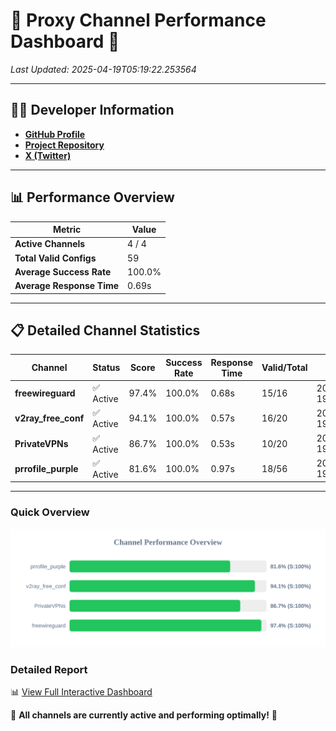 # 🌟 Proxy Channel Performance Dashboard 🌟

_Last Updated: 2025-04-19T05:19:22.253564_

---

## 👩‍💻 Developer Information

- **[GitHub Profile](https://github.com/4n0nymou3)**  
- **[Project Repository](https://github.com/4n0nymou3/multi-proxy-config-fetcher)**  
- **[X (Twitter)](https://x.com/4n0nymou3)**  

---

## 📊 Performance Overview

| Metric                | Value       |
|-----------------------|-------------|
| **Active Channels**   | 4 / 4       |
| **Total Valid Configs** | 59          |
| **Average Success Rate** | 100.0%      |
| **Average Response Time** | 0.69s       |

---

## 📋 Detailed Channel Statistics

| Channel          | Status     | Score  | Success Rate | Response Time | Valid/Total | Last Success               |
|------------------|------------|--------|--------------|---------------|-------------|----------------------------|
| **freewireguard**  | ✅ Active  | 97.4%  | 100.0% | 0.68s         | 15/16       | 2025-04-19T05:19:22.251643 |
| **v2ray_free_conf**  | ✅ Active  | 94.1%  | 100.0% | 0.57s         | 16/20       | 2025-04-19T05:19:20.977021 |
| **PrivateVPNs**  | ✅ Active  | 86.7%  | 100.0% | 0.53s         | 10/20       | 2025-04-19T05:19:21.538468 |
| **prrofile_purple**  | ✅ Active  | 81.6%  | 100.0% | 0.97s         | 18/56       | 2025-04-19T05:19:20.373681 |

---

### Quick Overview
<div align="center">
  <a href="https://raw.githubusercontent.com/nullluser/NullRepo/refs/heads/main/assets/channel_stats_chart.svg">
    <img src="https://raw.githubusercontent.com/nullluser/NullRepo/refs/heads/main/assets/channel_stats_chart.svg" alt="Source Performance Statistics" width="800">
  </a>
</div>

### Detailed Report
📊 [View Full Interactive Dashboard](https://htmlpreview.github.io/?https://github.com/nullluser/NullRepo/blob/main/assets/performance_report.html)

🎉 **All channels are currently active and performing optimally!** 🎉
